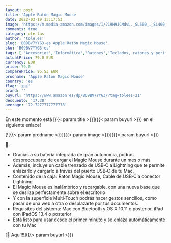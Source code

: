 ```yaml
---
layout: post
title: 'Apple Ratón Magic Mouse'
date: 2022-03-19 13:17:53
image: 'https://m.media-amazon.com/images/I/219H9JCMdvL._SL500_._SL400_.jpg'
comments: true
category: ofertas
author: 'tole.es'
slug: 'B09BV7YYG3-es Apple Ratón Magic Mouse'
sku: 'B09BV7YYG3-es'
tags: [ 'Accesorios','Informática','Ratones','Teclados, ratones y periféricos de entrada','apple', ]
actualPrice: 79.0 EUR
currency: EUR
price: 79.0
comparePrice: 95.53 EUR
prodname: 'Apple Ratón Magic Mouse'
country: 'es'
flag: '🇪🇸'
brand: ''
buyurl: 'https://www.amazon.es/dp/B09BV7YYG3/?tag=tolees-21'
descuento: '17.30'
average: '72.7277777777778'
---
```


En este momento está [{{< param title >}}]({{< param buyurl >}}) en el siguiente enlace!

[![{{< param prodname >}}]({{< param image >}})]({{< param buyurl >}})

🔎:

- Gracias a su batería integrada de gran autonomía, podrás despreocuparte de cargar el Magic Mouse durante un mes o más
- Además, incluye un cable trenzado de USB‑C a Lightning que te permite enlazarlo y cargarlo a través del puerto USB‑C de tu Mac.
- Contenido de la caja: Ratón Magic Mouse, Cable de USB‑C a conector Lightning
- El Magic Mouse es inalámbrico y recargable, con una nueva base que se desliza perfectamente sobre el escritorio
- Y con la superficie Multi‑Touch podrás hacer gestos sencillos, como pasar de una web a otra o desplazarte por tus documentos.
- Requisitos del sistema: Mac con Bluetooth y OS X 10.11 o posterior, iPad con iPadOS 13.4 o posterior
- Está listo para usar desde el primer minuto y se enlaza automáticamente con tu Mac

[🛒 Aquí!!!]({{< param buyurl >}})
